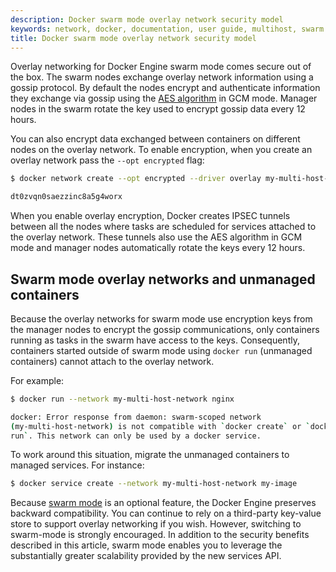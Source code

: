 ```yaml
---
description: Docker swarm mode overlay network security model
keywords: network, docker, documentation, user guide, multihost, swarm mode, overlay
title: Docker swarm mode overlay network security model
---
```


Overlay networking for Docker Engine swarm mode comes secure out of the box. The
swarm nodes exchange overlay network information using a gossip protocol. By
default the nodes encrypt and authenticate information they exchange via gossip
using the [AES algorithm](https://en.wikipedia.org/wiki/Galois/Counter_Mode) in
GCM mode. Manager nodes in the swarm rotate the key used to encrypt gossip data
every 12 hours.

You can also encrypt data exchanged between containers on different nodes on the
overlay network. To enable encryption, when you create an overlay network pass
the `--opt encrypted` flag:

```bash
$ docker network create --opt encrypted --driver overlay my-multi-host-network

dt0zvqn0saezzinc8a5g4worx
```

When you enable overlay encryption, Docker creates IPSEC tunnels between all the
nodes where tasks are scheduled for services attached to the overlay network.
These tunnels also use the AES algorithm in GCM mode and manager nodes
automatically rotate the keys every 12 hours.

## Swarm mode overlay networks and unmanaged containers

Because the overlay networks for swarm mode use encryption keys from the manager
nodes to encrypt the gossip communications, only containers running as tasks in
the swarm have access to the keys. Consequently, containers started outside of
swarm mode using `docker run` (unmanaged containers) cannot attach to the
overlay network.

For example:

```bash
$ docker run --network my-multi-host-network nginx

docker: Error response from daemon: swarm-scoped network
(my-multi-host-network) is not compatible with `docker create` or `docker
run`. This network can only be used by a docker service.
```

To work around this situation, migrate the unmanaged containers to managed
services. For instance:

```bash
$ docker service create --network my-multi-host-network my-image
```

Because [swarm mode](../../swarm/index.md) is an optional feature, the Docker
Engine preserves backward compatibility. You can continue to rely on a
third-party key-value store to support overlay networking if you wish.
However, switching to swarm-mode is strongly encouraged. In addition to the
security benefits described in this article, swarm mode enables you to leverage
the substantially greater scalability provided by the new services API.
